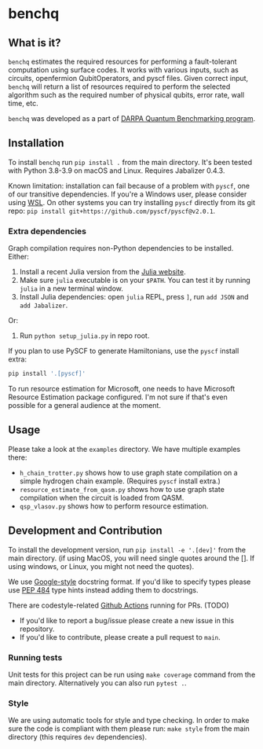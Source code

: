 # benchq

## What is it?

`benchq` estimates the required resources for performing a fault-tolerant computation using surface codes. It works with various inputs, such as circuits, openfermion QubitOperators, and pyscf files. Given correct input, `benchq` will return a list of resources required to perform the selected algorithm such as the required number of physical qubits, error rate, wall time, etc.

`benchq` was developed as a part of [DARPA Quantum Benchmarking program](https://www.darpa.mil/program/quantum-benchmarking).

## Installation

To install `benchq` run `pip install .` from the main directory.
It's been tested with Python 3.8-3.9 on macOS and Linux. Requires Jabalizer 0.4.3.

Known limitation: installation can fail because of a problem with `pyscf`, one of our transitive dependencies.
If you're a Windows user, please consider using [WSL](https://learn.microsoft.com/en-us/windows/wsl/install). On other systems you can try installing `pyscf` directly from its git repo: `pip install git+https://github.com/pyscf/pyscf@v2.0.1`.

### Extra dependencies

Graph compilation requires non-Python dependencies to be installed.
Either:
1. Install a recent Julia version from the [Julia website](https://julialang.org/downloads/).
2. Make sure `julia` executable is on your `$PATH`. You can test it by running `julia` in a new terminal window.
3. Install Julia dependencies: open `julia` REPL, press `]`, run `add JSON` and `add Jabalizer`.

Or:
1. Run `python setup_julia.py` in repo root.

If you plan to use PySCF to generate Hamiltonians, use the `pyscf` install extra:
```bash
pip install '.[pyscf]'
```

To run resource estimation for Microsoft, one needs to have Microsoft Resource Estimation package configured. I'm not sure if that's even possible for a general audience at the moment.

## Usage

Please take a look at the `examples` directory. 
We have multiple examples there:
- `h_chain_trotter.py` shows how to use graph state compilation on a simple hydrogen chain example. (Requires `pyscf` install extra.)
- `resource_estimate_from_qasm.py` shows how to use graph state compilation when the circuit is loaded from QASM.
- `qsp_vlasov.py` shows how to perform resource estimation.


## Development and Contribution

To install the development version, run `pip install -e '.[dev]'` from the main directory. (if using MacOS, you will need single quotes around the []. If using windows, or Linux, you might not need the quotes).

We use [Google-style](https://sphinxcontrib-napoleon.readthedocs.io/en/latest/example_google.html) docstring format. If you'd like to specify types please use [PEP 484](https://www.python.org/dev/peps/pep-0484/) type hints instead adding them to docstrings.

There are codestyle-related [Github Actions](.github/workflows/style.yml) running for PRs. (TODO)

- If you'd like to report a bug/issue please create a new issue in this repository.
- If you'd like to contribute, please create a pull request to `main`.

### Running tests

Unit tests for this project can be run using `make coverage` command from the main directory.
Alternatively you can also run `pytest .`.

### Style

We are using automatic tools for style and type checking. In order to make sure the code is compliant with them please run: `make style` from the main directory (this requires `dev` dependencies).
